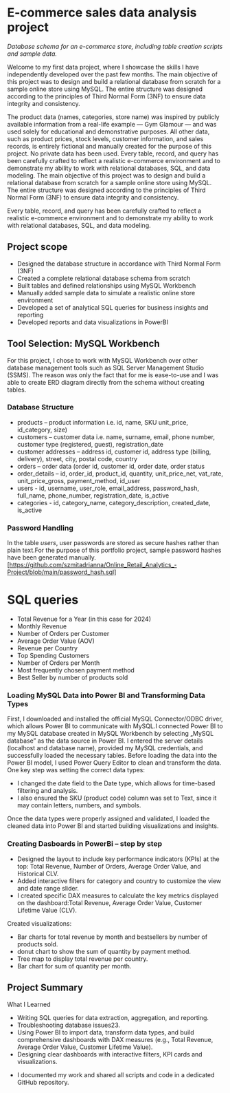 # E-commerce sales data analysis project
*Database schema for an e-commerce store, including table creation scripts and sample data.*

Welcome to my first data project, where I showcase the skills I have independently developed over the past few months.
The main objective of this project was to design and build a relational database from scratch for a sample online store using MySQL. The entire structure was designed according to the principles of Third Normal Form (3NF) to ensure data integrity and consistency.

The product data (names, categories, store name) was inspired by publicly available information from a real-life example — Gym Glamour — and was used solely for educational and demonstrative purposes. All other data, such as product prices, stock levels, customer information, and sales records, is entirely fictional and manually created for the purpose of this project.
No private data has been used. Every table, record, and query has been carefully crafted to reflect a realistic e-commerce environment and to demonstrate my ability to work with relational databases, SQL, and data modeling. The main objective of this project was to design and build a relational database from scratch for a sample online store using MySQL. The entire structure was designed according to the principles of Third Normal Form (3NF) to ensure data integrity and consistency.

Every table, record, and query has been carefully crafted to reflect a realistic e-commerce environment and to demonstrate my ability to work with relational databases, SQL, and data modeling.

## Project scope

* Designed the database structure in accordance with Third Normal Form (3NF)
* Created a complete relational database schema from scratch
* Built tables and defined relationships using MySQL Workbench
* Manually added sample data to simulate a realistic online store environment
* Developed a set of analytical SQL queries for business insights and reporting
* Developed reports and data visualizations in PowerBI

## Tool Selection: MySQL Workbench

For this project, I chose to work with MySQL Workbench over other database management tools such as SQL Server Management Studio (SSMS). The reason was only the fact that for me is ease-to-use and I was able to create ERD diagram directly from the schema without creating tables.

### Database Structure

* products – product information i.e. id, name, SKU unit_price, id_category, size)
* customers – customer data i.e. name, surname, email, phone number, customer type (registered, guest), registration_date
* customer addresses – address id, customer id, address type (billing, delivery), street, city, postal code, country
* orders – order data (order id, customer id, order date, order status
* order_details – id, order_id, product_id, quantity, unit_price_net, vat_rate, unit_price_gross, payment_method, id_user
* users - id, username, user_role, email_address, password_hash, full_name, phone_number, registration_date, is_active
* categories - id, category_name, category_description, created_date, is_active

### Password Handling
In the table *users*, user passwords are stored as secure hashes rather than plain text.For the purpose of this portfolio project, sample password hashes have been generated manually.
[https://github.com/szmitadrianna/Online_Retail_Analytics_-Project/blob/main/password_hash.sql]

# SQL queries
* Total Revenue for a Year (in this case for 2024)
* Monthly Revenue
* Number of Orders per Customer
* Average Order Value (AOV)
* Revenue per Country
* Top Spending Customers
* Number of Orders per Month
* Most frequently chosen payment method
* Best Seller by number of products sold

### Loading MySQL Data into Power BI and Transforming Data Types
First, I downloaded and installed the official MySQL Connector/ODBC driver, which allows Power BI to communicate with MySQL.I connected Power BI to my MySQL database created in MySQL Workbench by selecting „MySQL database” as the data source in Power BI. I entered the server details (localhost and database name), provided my MySQL credentials, and successfully loaded the necessary tables.
Before loading the data into the Power BI model, I used Power Query Editor to clean and transform the data. One key step was setting the correct data types:
* I changed the date field to the Date type, which allows for time-based filtering and analysis.
* I also ensured the SKU (product code) column was set to Text, since it may contain letters, numbers, and symbols.

Once the data types were properly assigned and validated, I loaded the cleaned data into Power BI and started building visualizations and insights.

### Creating Dasboards in PowerBi – step by step

* Designed the layout to include key performance indicators (KPIs) at the top: Total Revenue, Number of Orders, Average Order Value, and Historical CLV.
* Added interactive filters for category and country to customize the view and date range slider.
* I created specific DAX measures to calculate the key metrics displayed on the dashboard:Total Revenue, Average Order Value, Customer Lifetime Value (CLV).

Created visualizations:
* Bar charts for total revenue by month and bestsellers by number of products sold.
* donut chart to show the sum of quantity by payment method.
* Tree map to display total revenue per country.
* Bar chart for sum of quantity per month.

## Project Summary
What I Learned

* Writing SQL queries for data extraction, aggregation, and reporting.
* Troubleshooting database issues23.
* Using Power BI to import data, transform data types, and build comprehensive dashboards with DAX measures (e.g., Total Revenue, Average Order Value, Customer Lifetime Value).
* Designing clear dashboards with interactive filters, KPI cards and visualizations.
  
+ I documented my work and shared all scripts and code in a dedicated GitHub repository.
